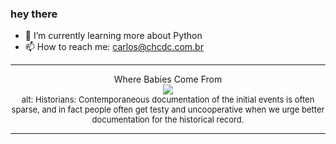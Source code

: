### hey there 

- :seedling: I’m currently learning more about Python
- :mailbox: How to reach me: carlos@chcdc.com.br


---


<!-- xkcd -->
<p align="center">Where Babies Come From</br><img src=https://imgs.xkcd.com/comics/where_babies_come_from.png></br><font size =2>alt: Historians: Contemporaneous documentation of the initial events is often sparse, and in fact people often get testy and uncooperative when we urge better documentation for the historical record.</br></font></p></table></p> 


<!-- xkcd -->
---
